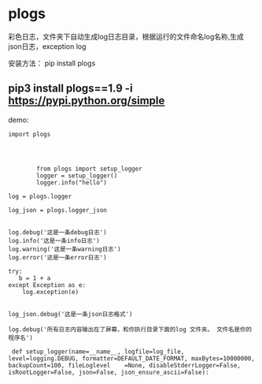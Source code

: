 # plogs 
彩色日志，文件夹下自动生成log日志目录，根据运行的文件命名log名称,生成json日志，exception log

安装方法：
pip install plogs

## pip3 install plogs==1.9 -i https://pypi.python.org/simple

demo:
```python3
import plogs




        from plogs import setup_logger
        logger = setup_logger()
        logger.info("hello")

log = plogs.logger

log_json = plogs.logger_json


log.debug('这是一条debug日志')
log.info('这是一条info日志')
log.warning('这是一条warning日志')
log.error('这是一条error日志')

try:
   b = 1 + a 
except Exception as e:
    log.exception(e)


log_json.debug('这是一条json日志格式')

log.debug('所有日志内容输出在了屏幕，和你执行目录下面的log 文件夹。 文件名是你的程序名')

 def setup_logger(name=__name__, logfile=log_file, level=logging.DEBUG, formatter=DEFAULT_DATE_FORMAT, maxBytes=10000000, backupCount=100, fileLoglevel    =None, disableStderrLogger=False, isRootLogger=False, json=False, json_ensure_ascii=False):
```

